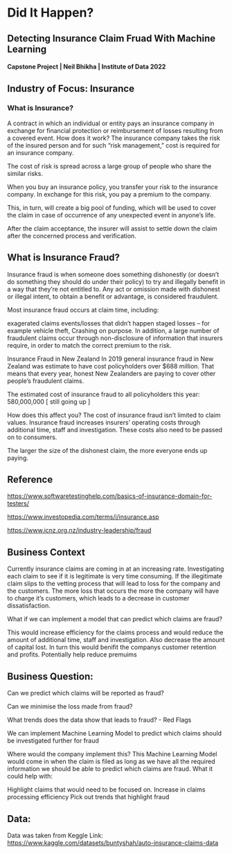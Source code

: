 # Did It Happen? 
## Detecting Insurance Claim Fruad With Machine Learning
#### Capstone Project | Neil Bhikha | Institute of Data 2022

## Industry of Focus: Insurance

### What is Insurance?
A contract in which an individual or entity pays an insurance company in exchange for financial protection or reimbursement of losses resulting from a covered event.
How does it work?
The insurance company takes the risk of the insured person and for such “risk management,” cost is required for an insurance company.

The cost of risk is spread across a large group of people who share the similar risks.

When you buy an insurance policy, you transfer your risk to the insurance company. In exchange for this risk, you pay a premium to the company.

This, in turn, will create a big pool of funding, which will be used to cover the claim in case of occurrence of any unexpected event in anyone’s life.

After the claim acceptance, the insurer will assist to settle down the claim after the concerned process and verification.

## What is Insurance Fraud?
Insurance fraud is when someone does something dishonestly (or doesn’t do something they should do under their policy) to try and illegally benefit in a way that they’re not entitled to. Any act or omission made with dishonest or illegal intent, to obtain a benefit or advantage, is considered fraudulent.

Most insurance fraud occurs at claim time, including:

exagerated claims
events/losses that didn’t happen
staged losses – for example vehicle theft, Crashing on purpose.
In addition, a large number of fraudulent claims occur through non-disclosure of information that insurers require, in order to match the correct premium to the risk.

Insurance Fraud in New Zealand
In 2019 general insurance fraud in New Zealand was estimate to have cost policyholders over $688 million. That means that every year, honest New Zealanders are paying to cover other people’s fraudulent claims.

The estimated cost of insurance fraud to all policyholders this year: 580,000,000 [ still going up ]

How does this affect you?
The cost of insurance fraud isn’t limited to claim values. Insurance fraud increases insurers’ operating costs through additional time, staff and investigation. These costs also need to be passed on to consumers.

The larger the size of the dishonest claim, the more everyone ends up paying.

## Reference
https://www.softwaretestinghelp.com/basics-of-insurance-domain-for-testers/

https://www.investopedia.com/terms/i/insurance.asp

https://www.icnz.org.nz/industry-leadership/fraud

## Business Context
Currently insurance claims are coming in at an increasing rate. Investigating each claim to see if it is legitimate is very time consuming. If the illegitimate claim slips to the vetting process that will lead to loss for the company and the customers. The more loss that occurs the more the company will have to charge it’s customers, which leads to a decrease in customer dissatisfaction.

What if we can implement a model that can predict which claims are fraud?

This would increase efficiency for the claims process and would reduce the amount of additional time, staff and investigation. Also decrease the amount of capital lost. In turn this would benifit the companys customer retention and profits. Potentially help reduce premuims

## Business Question:
Can we predict which claims will be reported as fraud?

Can we minimise the loss made from fraud?

What trends does the data show that leads to fraud? - Red Flags

We can implement Machine Learning Model to predict which claims should be investigated further for fraud

Where would the company implement this?
This Machine Learning Model would come in when the claim is filed as long as we have all the required information we should be able to predict which claims are fraud.
What it could help with:

Highlight claims that would need to be focused on.
Increase in claims processing efficiency
Pick out trends that highlight fraud

## Data:
Data was taken from Keggle
Link: https://www.kaggle.com/datasets/buntyshah/auto-insurance-claims-data
